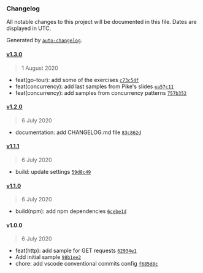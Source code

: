 ### Changelog

All notable changes to this project will be documented in this file. Dates are displayed in UTC.

Generated by [`auto-changelog`](https://github.com/CookPete/auto-changelog).

#### [v1.3.0](https://gitlab.com/AnhellO/go-experiments/compare/v1.2.0...v1.3.0)

> 1 August 2020

- feat(go-tour): add some of the exercises [`c73c54f`](https://gitlab.com/AnhellO/go-experiments/commit/c73c54f2152119be2faa106a6fbf0b9b011d5754)
- feat(concurrency): add last samples from Pike's slides [`ea57c11`](https://gitlab.com/AnhellO/go-experiments/commit/ea57c111a64cb12ed86467b0f8e3cb7719a9c2ab)
- feat(concurrency): add samples from concurrency patterns [`757b352`](https://gitlab.com/AnhellO/go-experiments/commit/757b35203f1d20fe921b373a4cc2886b64d91e58)

#### [v1.2.0](https://gitlab.com/AnhellO/go-experiments/compare/v1.1.1...v1.2.0)

> 6 July 2020

- documentation: add CHANGELOG.md file [`83c862d`](https://gitlab.com/AnhellO/go-experiments/commit/83c862d5b79d7a9dc38f48085b27b5b631ca116e)

#### [v1.1.1](https://gitlab.com/AnhellO/go-experiments/compare/v1.1.0...v1.1.1)

> 6 July 2020

- build: update settings [`59d8c49`](https://gitlab.com/AnhellO/go-experiments/commit/59d8c49ec5305672f5b21d22ed5ee8bf6da7d1d8)

#### [v1.1.0](https://gitlab.com/AnhellO/go-experiments/compare/v1.0.0...v1.1.0)

> 6 July 2020

- build(npm): add npm dependencies [`6cebe1d`](https://gitlab.com/AnhellO/go-experiments/commit/6cebe1deb280b616f9ceb14442ef214bb7867679)

#### v1.0.0

> 6 July 2020

- feat(http): add sample for GET requests [`62934e1`](https://gitlab.com/AnhellO/go-experiments/commit/62934e120de82d0753e740e0554475ca90269b15)
- Add initial sample [`98b1ee2`](https://gitlab.com/AnhellO/go-experiments/commit/98b1ee214dc932f519d0a4ffd8cf320a86feac53)
- chore: add vscode conventional commits config [`f685d8c`](https://gitlab.com/AnhellO/go-experiments/commit/f685d8c2886c81e3d64c3e387c5f8a2a670d8a7a)
